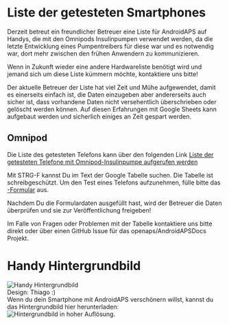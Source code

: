 # Liste der getesteten Smartphones

Derzeit betreut ein freundlicher Betreuer eine Liste für AndroidAPS auf Handys, die mit den Omnipods Insulinpumpen verwendet werden, da die letzte Entwicklung eines Pumpentreibers für diese war und es notwendig war, dort mehr zwischen den frühen Anwendern zu kommunizieren.

Wenn in Zukunft wieder eine andere Hardwareliste benötigt wird und jemand sich um diese Liste kümmern möchte, kontaktiere uns bitte!

Der aktuelle Betreuer der Liste hat viel Zeit und Mühe aufgewendet, damit es einerseits einfach ist, die Daten einzugeben aber andererseits auch sicher ist, dass vorhandene Daten nicht versehentlich überschrieben oder gelöscht werden können. Auf diesen Erfahrungen mit Google Sheets kann aufgebaut werden und sicherlich einiges an Zeit gespart werden.

## Omnipod

Die Liste des getesteten Telefons kann über den folgenden Link [Liste der getesteten Telefone mit Omnipod-Insulinpumpe aufgerufen werden](https://docs.google.com/spreadsheets/d/1zO-Vf3wv0jji5Gflk6pe48oi348ApF5RvMcI6NG5TnY)

Mit STRG-F kannst Du im Text der Google Tabelle suchen. Die Tabelle ist schreibgeschützt. Um den Test eines Telefons aufzunehmen, fülle bitte das [-Formular](https://forms.gle/g7GbSkMCTfFrWKjSA) aus.

Nachdem Du die Formulardaten ausgefüllt hast, wird der Betreuer die Daten überprüfen und sie zur Veröffentlichung freigeben!

Im Falle von Fragen oder Problemen mit der Tabelle kontaktiere uns bitte direkt oder über einen GitHub Issue für das openaps/AndroidAPSDocs Projekt.

# Handy Hintergrundbild

![Handy Hintergrundbild](../images/bg_phone_thump.jpg) </br> Design: Thiago :) </br> Wenn du dein Smartphone mit AndroidAPS verschönern willst, kannst du das Hintergrundbild hier herunterladen: ![Hintergrundbild in hoher Auflösung.](../images/bg_phone.jpg)